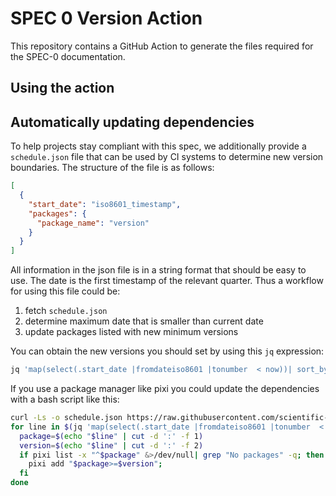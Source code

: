 # SPEC 0 Version Action

This repository contains a GitHub Action to generate the files required for the SPEC-0 documentation.

## Using the action

## Automatically updating dependencies

To help projects stay compliant with this spec, we additionally provide a `schedule.json` file that can be used by CI systems to determine new version boundaries.
The structure of the file is as follows:

```json
[
  {
    "start_date": "iso8601_timestamp",
    "packages": {
      "package_name": "version"
    }
  }
]
```

All information in the json file is in a string format that should be easy to use.
The date is the first timestamp of the relevant quarter.
Thus a workflow for using this file could be:

1. fetch `schedule.json`
2. determine maximum date that is smaller than current date
3. update packages listed with new minimum versions

You can obtain the new versions you should set by using this `jq` expression:

```sh
jq 'map(select(.start_date |fromdateiso8601 |tonumber  < now))| sort_by("start_date") | reverse | .[0].packages ' schedule.json
```

If you use a package manager like pixi you could update the dependencies with a bash script like this:

```sh
curl -Ls -o schedule.json https://raw.githubusercontent.com/scientific-python/specs/main/spec-0000/schedule.json
for line in $(jq 'map(select(.start_date |fromdateiso8601 |tonumber  < now))| sort_by("start_date") | reverse | .[0].packages | to_entries | map(.key + ":" + .value)[]' --raw-output schedule.json); do
  package=$(echo "$line" | cut -d ':' -f 1)
  version=$(echo "$line" | cut -d ':' -f 2)
  if pixi list -x "^$package" &>/dev/null| grep "No packages" -q; then
    pixi add "$package>=$version";
  fi
done
```
